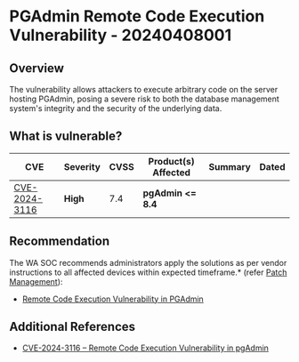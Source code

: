 # PGAdmin Remote Code Execution Vulnerability - 20240408001

## Overview

The vulnerability allows attackers to execute arbitrary code on the server hosting PGAdmin, posing a severe risk to both the database management system's integrity and the security of the underlying data.

## What is vulnerable?

| CVE    | Severity     | CVSS | Product(s) Affected | Summary | Dated |
| ------ | ------------ | ---- | ------------------- | ------- | ----- |
| [CVE-2024-3116](<https://nvd.nist.gov/vuln/detail/CVE-2024-3116>) | **High** | 7.4  | **pgAdmin <= 8.4** |         |       |


## Recommendation

The WA SOC recommends administrators apply the solutions as per vendor instructions to all affected devices within expected timeframe.* (refer [Patch Management](../guidelines/patch-management.md)):

- [Remote Code Execution Vulnerability in PGAdmin](https://github.com/pgadmin-org/pgadmin4/issues/7326)

## Additional References

- [CVE-2024-3116 – Remote Code Execution Vulnerability in pgAdmin](<https://ayoubmokhtar.com/post/remote_code_execution_pgadmin_8.4-cve-2024-3116/>)
